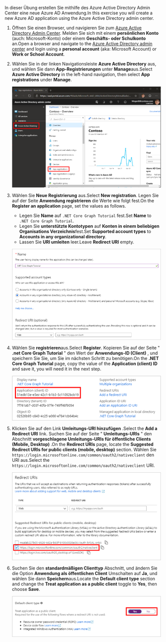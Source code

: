 <!-- markdownlint-disable MD002 MD041 -->

<span data-ttu-id="f4fcd-101">In dieser Übung erstellen Sie mithilfe des Azure Active Directory Admin Center eine neue Azure AD Anwendung.</span><span class="sxs-lookup"><span data-stu-id="f4fcd-101">In this exercise you will create a new Azure AD application using the Azure Active Directory admin center.</span></span>

1. <span data-ttu-id="f4fcd-102">Öffnen Sie einen Browser, und navigieren Sie zum [Azure Active Directory Admin Center](https://aad.portal.azure.com). Melden Sie sich mit einem **persönlichen Konto** (auch: Microsoft-Konto) oder einem **Geschäfts- oder Schulkonto** an.</span><span class="sxs-lookup"><span data-stu-id="f4fcd-102">Open a browser and navigate to the [Azure Active Directory admin center](https://aad.portal.azure.com) and login using a **personal account** (aka: Microsoft Account) or **Work or School Account**.</span></span>

1. <span data-ttu-id="f4fcd-103">Wählen Sie in der linken Navigationsleiste **Azure Active Directory** aus, und wählen Sie dann **App-Registrierungen** unter **Manage**aus.</span><span class="sxs-lookup"><span data-stu-id="f4fcd-103">Select **Azure Active Directory** in the left-hand navigation, then select **App registrations** under **Manage**.</span></span>

    ![<span data-ttu-id="f4fcd-104">Ein Screenshot der APP-Registrierungen</span><span class="sxs-lookup"><span data-stu-id="f4fcd-104">A screenshot of the App registrations</span></span> ](./images/aad-portal-app-registrations.png)

1. <span data-ttu-id="f4fcd-105">Wählen Sie **Neue Registrierung** aus.</span><span class="sxs-lookup"><span data-stu-id="f4fcd-105">Select **New registration**.</span></span> <span data-ttu-id="f4fcd-106">Legen Sie auf der Seite **Anwendung registrieren** die Werte wie folgt fest.</span><span class="sxs-lookup"><span data-stu-id="f4fcd-106">On the **Register an application** page, set the values as follows.</span></span>

    - <span data-ttu-id="f4fcd-107">Legen Sie **Name** auf `.NET Core Graph Tutorial` fest.</span><span class="sxs-lookup"><span data-stu-id="f4fcd-107">Set **Name** to `.NET Core Graph Tutorial`.</span></span>
    - <span data-ttu-id="f4fcd-108">Legen Sie **unterstützte Kontotypen** auf **Konten in einem beliebigen Organisations Verzeichnis**fest.</span><span class="sxs-lookup"><span data-stu-id="f4fcd-108">Set **Supported account types** to **Accounts in any organizational directory**.</span></span>
    - <span data-ttu-id="f4fcd-109">Lassen Sie **URI umleiten** leer.</span><span class="sxs-lookup"><span data-stu-id="f4fcd-109">Leave **Redirect URI** empty.</span></span>

    ![Screenshot der Seite "Anwendung registrieren"](./images/aad-register-an-app.png)

1. <span data-ttu-id="f4fcd-111">Wählen Sie **registrieren**aus.</span><span class="sxs-lookup"><span data-stu-id="f4fcd-111">Select **Register**.</span></span> <span data-ttu-id="f4fcd-112">Kopieren Sie auf der Seite " **.net Core Graph Tutorial** " den Wert der **Anwendungs-ID (Client)** , und speichern Sie Sie, um Sie im nächsten Schritt zu benötigen.</span><span class="sxs-lookup"><span data-stu-id="f4fcd-112">On the **.NET Core Graph Tutorial** page, copy the value of the **Application (client) ID** and save it, you will need it in the next step.</span></span>

    ![Ein Screenshot der Anwendungs-ID der neuen App-Registrierung](./images/aad-application-id.png)

1. <span data-ttu-id="f4fcd-114">Klicken Sie auf den Link **Umleitungs-URI hinzufügen** .</span><span class="sxs-lookup"><span data-stu-id="f4fcd-114">Select the **Add a Redirect URI** link.</span></span> <span data-ttu-id="f4fcd-115">Suchen Sie auf der Seite " **Umleitungs-URIs** " den Abschnitt **vorgeschlagene Umleitungs-URIs für öffentliche Clients (Mobile, Desktop)** .</span><span class="sxs-lookup"><span data-stu-id="f4fcd-115">On the **Redirect URIs** page, locate the **Suggested Redirect URIs for public clients (mobile, desktop)** section.</span></span> <span data-ttu-id="f4fcd-116">Wählen Sie `https://login.microsoftonline.com/common/oauth2/nativeclient` den URI aus.</span><span class="sxs-lookup"><span data-stu-id="f4fcd-116">Select the `https://login.microsoftonline.com/common/oauth2/nativeclient` URI.</span></span>

    ![Screenshot der Seite "Umleitungs-URIs"](./images/aad-redirect-uris.png)

1. <span data-ttu-id="f4fcd-118">Suchen Sie den **standardmäßigen Clienttyp** Abschnitt, und ändern Sie die Option **Anwendung als öffentlichen Client** Umschalten auf **Ja**, und wählen Sie dann **Speichern**aus.</span><span class="sxs-lookup"><span data-stu-id="f4fcd-118">Locate the **Default client type** section and change the **Treat application as a public client** toggle to **Yes**, then choose **Save**.</span></span>

    ![Ein Screenshot des Typs "Standard Clienttyp"](./images/aad-default-client-type.png)
